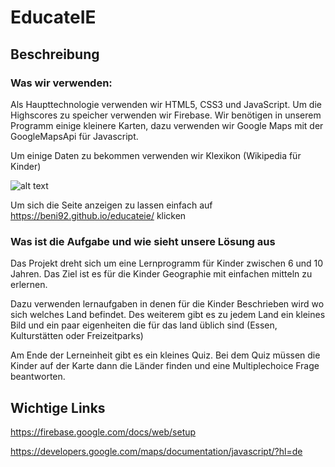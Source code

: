 # EducateIE

## Beschreibung

### Was wir verwenden:

Als Haupttechnologie verwenden wir HTML5, CSS3 und JavaScript. Um die Highscores zu speicher verwenden wir Firebase. Wir benötigen in unserem Programm einige kleinere Karten, dazu verwenden wir Google Maps mit der GoogleMapsApi für Javascript.

Um einige Daten zu bekommen verwenden wir Klexikon (Wikipedia für Kinder)


![alt text](https://raw.githubusercontent.com/beni92/educateie/master/readme/educateie.png)

Um sich die Seite anzeigen zu lassen einfach auf https://beni92.github.io/educateie/ klicken


### Was ist die Aufgabe und wie sieht unsere Lösung aus

Das Projekt dreht sich um eine Lernprogramm für Kinder zwischen 6 und 10 Jahren. Das Ziel ist es für die Kinder Geographie
mit einfachen mitteln zu erlernen.

Dazu verwenden lernaufgaben in denen für die Kinder Beschrieben wird wo sich welches Land befindet. Des weiterem gibt es zu jedem Land
ein kleines Bild und ein paar eigenheiten die für das land üblich sind (Essen, Kulturstätten oder Freizeitparks)

Am Ende der Lerneinheit gibt es ein kleines Quiz. Bei dem Quiz müssen die Kinder auf der Karte dann die Länder finden und eine Multiplechoice Frage beantworten.

## Wichtige Links

https://firebase.google.com/docs/web/setup

https://developers.google.com/maps/documentation/javascript/?hl=de
